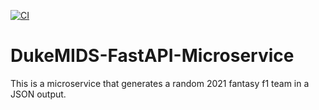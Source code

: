 [![CI](https://github.com/ad522/DukeMIDS-FastAPI-Microservice/actions/workflows/main.yml/badge.svg)](https://github.com/ad522/DukeMIDS-FastAPI-Microservice/actions/workflows/main.yml)

# DukeMIDS-FastAPI-Microservice

This is a microservice that generates a random 2021 fantasy f1 team in a JSON output.

